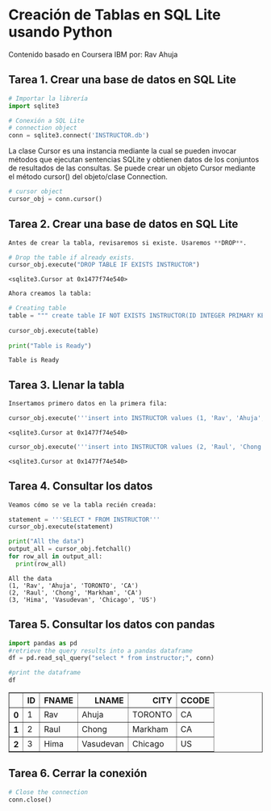 # Creación de Tablas en SQL Lite usando Python

Contenido basado en Coursera IBM por: Rav Ahuja

## Tarea 1. Crear una base de datos en SQL Lite


```python
# Importar la librería 
import sqlite3
```


```python
# Conexión a SQL Lite
# connection object
conn = sqlite3.connect('INSTRUCTOR.db')
```

La clase Cursor es una instancia mediante la cual se pueden invocar métodos que ejecutan sentencias SQLite y obtienen datos de los conjuntos de resultados de las consultas. Se puede crear un objeto Cursor mediante el método cursor() del objeto/clase Connection.


```python
# cursor object
cursor_obj = conn.cursor()
```

## Tarea 2. Crear una base de datos en SQL Lite


```python
Antes de crear la tabla, revisaremos si existe. Usaremos **DROP**.
```


```python
# Drop the table if already exists.
cursor_obj.execute("DROP TABLE IF EXISTS INSTRUCTOR")
```




    <sqlite3.Cursor at 0x1477f74e540>




```python
Ahora creamos la tabla:
```


```python
# Creating table
table = """ create table IF NOT EXISTS INSTRUCTOR(ID INTEGER PRIMARY KEY NOT NULL, FNAME VARCHAR(20), LNAME VARCHAR(20), CITY VARCHAR(20), CCODE CHAR(2));"""
 
cursor_obj.execute(table)
 
print("Table is Ready")
```

    Table is Ready
    

## Tarea 3. Llenar la tabla


```python
Insertamos primero datos en la primera fila:
```


```python
cursor_obj.execute('''insert into INSTRUCTOR values (1, 'Rav', 'Ahuja', 'TORONTO', 'CA')''')
```




    <sqlite3.Cursor at 0x1477f74e540>




```python
cursor_obj.execute('''insert into INSTRUCTOR values (2, 'Raul', 'Chong', 'Markham', 'CA'), (3, 'Hima', 'Vasudevan', 'Chicago', 'US')''')
```




    <sqlite3.Cursor at 0x1477f74e540>



## Tarea 4. Consultar los datos


```python
Veamos cómo se ve la tabla recién creada:
```


```python
statement = '''SELECT * FROM INSTRUCTOR'''
cursor_obj.execute(statement)

print("All the data")
output_all = cursor_obj.fetchall()
for row_all in output_all:
  print(row_all)
```

    All the data
    (1, 'Rav', 'Ahuja', 'TORONTO', 'CA')
    (2, 'Raul', 'Chong', 'Markham', 'CA')
    (3, 'Hima', 'Vasudevan', 'Chicago', 'US')
    

## Tarea 5. Consultar los datos con pandas


```python
import pandas as pd
#retrieve the query results into a pandas dataframe
df = pd.read_sql_query("select * from instructor;", conn)

#print the dataframe
df
```




<div>
<style scoped>
    .dataframe tbody tr th:only-of-type {
        vertical-align: middle;
    }

    .dataframe tbody tr th {
        vertical-align: top;
    }

    .dataframe thead th {
        text-align: right;
    }
</style>
<table border="1" class="dataframe">
  <thead>
    <tr style="text-align: right;">
      <th></th>
      <th>ID</th>
      <th>FNAME</th>
      <th>LNAME</th>
      <th>CITY</th>
      <th>CCODE</th>
    </tr>
  </thead>
  <tbody>
    <tr>
      <th>0</th>
      <td>1</td>
      <td>Rav</td>
      <td>Ahuja</td>
      <td>TORONTO</td>
      <td>CA</td>
    </tr>
    <tr>
      <th>1</th>
      <td>2</td>
      <td>Raul</td>
      <td>Chong</td>
      <td>Markham</td>
      <td>CA</td>
    </tr>
    <tr>
      <th>2</th>
      <td>3</td>
      <td>Hima</td>
      <td>Vasudevan</td>
      <td>Chicago</td>
      <td>US</td>
    </tr>
  </tbody>
</table>
</div>



## Tarea 6. Cerrar la conexión


```python
# Close the connection
conn.close()
```


```python

```
